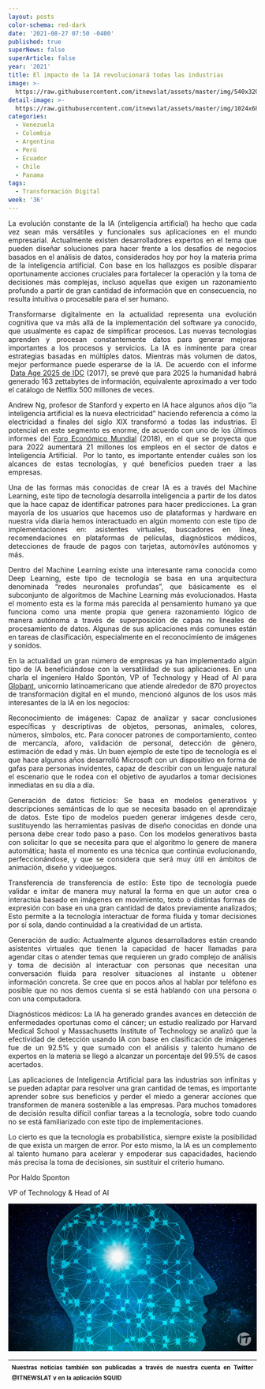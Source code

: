 ```yaml
---
layout: posts
color-schema: red-dark
date: '2021-08-27 07:50 -0400'
published: true
superNews: false
superArticle: false
year: '2021'
title: El impacto de la IA revolucionará todas las industrias
image: >-
  https://raw.githubusercontent.com/itnewslat/assets/master/img/540x320/Cabeza-IA-p.jpg
detail-image: >-
  https://raw.githubusercontent.com/itnewslat/assets/master/img/1024x680/Cabeza-IA-g.jpg
categories:
  - Venezuela
  - Colombia
  - Argentina
  - Perú
  - Ecuador
  - Chile
  - Panama
tags:
  - Transformación Digital
week: '36'
---
```

<p style="text-align: justify;">La evolución constante de la IA (inteligencia artificial) ha hecho que cada vez sean más versátiles y funcionales sus aplicaciones en el mundo empresarial. Actualmente existen desarrolladores expertos en el tema que pueden diseñar soluciones para hacer frente a los desafíos de negocios basados en el análisis de datos, considerados hoy por hoy la materia prima de la inteligencia artificial. Con base en los hallazgos es posible disparar oportunamente acciones cruciales para fortalecer la operación y la toma de decisiones más complejas, incluso aquellas que exigen un razonamiento profundo a partir de gran cantidad de información que en consecuencia, no resulta intuitiva o procesable para el ser humano.</p>
<p style="text-align: justify;">Transformarse digitalmente en la actualidad representa una evolución cognitiva que va más allá de la implementación del software ya conocido, que usualmente es capaz de simplificar procesos. Las nuevas tecnologías aprenden y procesan constantemente datos para generar mejoras importantes a los procesos y servicios. La IA es inminente para crear estrategias basadas en múltiples datos. Mientras más volumen de datos, mejor performance puede esperarse de la IA. De acuerdo con el informe  <a href="https://www.import.io/wp-content/uploads/2017/04/Seagate-WP-DataAge2025-March-2017.pdf">Data Age 2025 de IDC</a> (2017), se prevé que para 2025 la humanidad habrá generado 163 zettabytes de información, equivalente aproximado a ver todo el catálogo de Netflix 500 millones de veces.</p>
<p style="text-align: justify;">Andrew Ng, profesor de Stanford y experto en IA hace algunos años dijo “la inteligencia artificial es la nueva electricidad” haciendo referencia a cómo la electricidad a finales del siglo XIX transformó a todas las industrias. El potencial en este segmento es enorme, de acuerdo con uno de los últimos informes del <a href="https://es.weforum.org/agenda/2018/10/cinco-cosas-que-debe-saber-acerca-del-futuro-de-los-puestos-de-trabajo/">Foro Económico Mundial</a> (2018), en el que se proyecta que para 2022 aumentará 21 millones los empleos en el sector de datos e Inteligencia Artificial.  Por lo tanto, es importante entender cuáles son los alcances de estas tecnologías, y qué beneficios pueden traer a las empresas.</p>
<p style="text-align: justify;">Una de las formas más conocidas de crear IA es a través del Machine Learning, este tipo de tecnología desarrolla inteligencia a partir de los datos que la hace capaz de identificar patrones para hacer predicciones. La gran mayoría de los usuarios que hacemos uso de plataformas y hardware en nuestra vida diaria hemos interactuado en algún momento con este tipo de implementaciones en: asistentes virtuales, buscadores en línea, recomendaciones en plataformas de películas, diagnósticos médicos, detecciones de fraude de pagos con tarjetas, automóviles autónomos y más.</p>
<p style="text-align: justify;">Dentro del Machine Learning existe una interesante rama conocida como Deep Learning, este tipo de tecnología se basa en una arquitectura denominada “redes neuronales profundas”, que básicamente es el subconjunto de algoritmos de Machine Learning más evolucionados. Hasta el momento esta es la forma más parecida al pensamiento humano ya que funciona como una mente propia que genera razonamiento lógico de manera autónoma a través de superposición de capas no lineales de procesamiento de datos. Algunas de sus aplicaciones más comunes están en tareas de clasificación, especialmente en el reconocimiento de imágenes y sonidos.</p>
<p style="text-align: justify;">En la actualidad un gran número de empresas ya han implementado algún tipo de IA beneficiándose con la versatilidad de sus aplicaciones. En una charla el ingeniero Haldo Spontón, VP of Technology y Head of AI para <a href="https://www.globant.com/">Globant</a>, unicornio latinoamericano que atiende alrededor de 870 proyectos de transformación digital en el mundo, mencionó algunos de los usos más interesantes de la IA en los negocios:</p>
<p style="text-align: justify;">Reconocimiento de imágenes: Capaz de analizar y sacar conclusiones específicas y descriptivas de objetos, personas, animales, colores, números, símbolos, etc. Para conocer patrones de comportamiento, conteo de mercancía, aforo, validación de personal, detección de género, estimación de edad y más. Un buen ejemplo de este tipo de tecnología es el que hace algunos años desarrolló Microsoft con un dispositivo en forma de gafas para personas invidentes, capaz de describir con un lenguaje natural el escenario que le rodea con el objetivo de ayudarlos a tomar decisiones inmediatas en su día a día.</p>
<p style="text-align: justify;">Generación de datos ficticios: Se basa en modelos generativos y descripciones semánticas de lo que se necesita basado en el aprendizaje de datos. Este tipo de modelos pueden generar imágenes desde cero, sustituyendo las herramientas pasivas de diseño conocidas en donde una persona debe crear todo paso a paso. Con los modelos generativos basta con solicitar lo que se necesita para que el algoritmo lo genere de manera automática; hasta el momento es una técnica que continúa evolucionando, perfeccionándose, y que se considera que será muy útil en ámbitos de animación, diseño y videojuegos.</p>
<p style="text-align: justify;">Transferencia de transferencia de estilo: Este tipo de tecnología puede validar e imitar de manera muy natural la forma en que un autor crea o interactúa basado en imágenes en movimiento, texto o distintas formas de expresión con base en una gran cantidad de datos previamente analizados; Esto permite a la tecnología interactuar de forma fluida y tomar decisiones por sí sola, dando continuidad a la creatividad de un artista.</p>
<p style="text-align: justify;">Generación de audio: Actualmente algunos desarrolladores están creando asistentes virtuales que tienen la capacidad de hacer llamadas para agendar citas o atender temas que requieren un grado complejo de análisis y toma de decisión al interactuar con personas que necesitan una conversación fluida para resolver situaciones al instante u obtener información concreta. Se cree que en pocos años al hablar por teléfono es posible que no nos demos cuenta si se está hablando con una persona o con una computadora.</p>
<p style="text-align: justify;">Diagnósticos médicos: La IA ha generado grandes avances en detección de enfermedades oportunas como el cáncer; un estudio realizado por Harvard Medical School y Massachusetts Institute of Technology se analizó que la efectividad de detección usando IA con base en clasificación de imágenes fue de un 92.5% y que sumado con el análisis y talento humano de expertos en la materia se llegó a alcanzar un porcentaje del 99.5% de casos acertados.</p>
<p style="text-align: justify;">Las aplicaciones de Inteligencia Artificial para las industrias son infinitas y se pueden adaptar para resolver una gran cantidad de temas, es importante aprender sobre sus beneficios y perder el miedo a generar acciones que transformen de manera sostenible a las empresas. Para muchos tomadores de decisión resulta difícil confiar tareas a la tecnología, sobre todo cuando no se está familiarizado con este tipo de implementaciones.</p>
<p style="text-align: justify;">Lo cierto es que la tecnología es probabilística, siempre existe la posibilidad de que exista un margen de error. Por esto mismo, la IA es un complemento al talento humano para acelerar y empoderar sus capacidades, haciendo más precisa la toma de decisiones, sin sustituir el criterio humano.</p>
<p style="text-align: justify;">Por Haldo Sponton</p>
<p style="text-align: justify;">VP of Technology &amp; Head of AI</p>

![](https://raw.githubusercontent.com/itnewslat/assets/master/img/540x320/Cabeza-IA-p.jpg)

<table style="height: 42px;" width="569">
<tbody>
<tr>
<td style="text-align: justify;"><sub><strong>Nuestras noticias también son publicadas a través de nuestra cuenta en Twitter <a href="https://twitter.com/itnewslat?lang=es">@ITNEWSLAT</a> y en la aplicación <a href="https://squidapp.co/en/">SQUID</a></strong></sub></td>
</tr>
</tbody>
</table>
